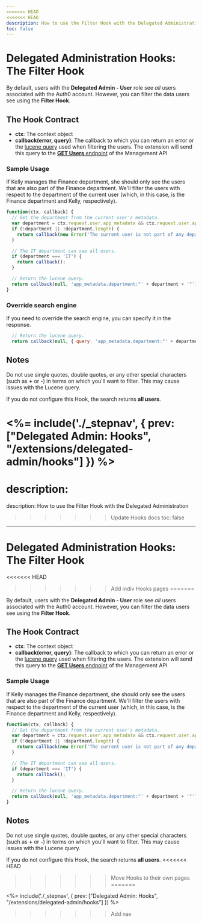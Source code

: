 ```yaml
---
<<<<<<< HEAD
<<<<<<< HEAD
description: How to use the Filter Hook with the Delegated Administration
toc: false
---
```

# Delegated Administration Hooks: The Filter Hook

By default, users with the **Delegated Admin - User** role see *all* users associated with the Auth0 account. However, you can filter the data users see using the **Filter Hook**.

## The Hook Contract

 - **ctx**: The context object
 - **callback(error, query)**: The callback to which you can return an error or the [lucene query](/api/management/v2/query-string-syntax) used when filtering the users. The extension will send this query to the [**GET Users** endpoint](/api/management/v2#!/Users/get_users) of the Management API

### Sample Usage

If Kelly manages the Finance department, she should only see the users that are also part of the Finance department. We'll filter the users with respect to the department of the current user (which, in this case, is the Finance department and Kelly, respectively).

```js
function(ctx, callback) {
  // Get the department from the current user's metadata.
  var department = ctx.request.user.app_metadata && ctx.request.user.app_metadata.department;
  if (!department || !department.length) {
    return callback(new Error('The current user is not part of any department.'));
  }

  // The IT department can see all users.
  if (department === 'IT') {
    return callback();
  }

  // Return the lucene query.
  return callback(null, 'app_metadata.department:"' + department + '"');
}
```

### Override search engine

If you need to override the search engine, you can specify it in the response.

```js
  // Return the lucene query.
  return callback(null, { query: 'app_metadata.department:"' + department + '"', searchEngine: 'v2' });
```

## Notes

Do not use single quotes, double quotes, or any other special characters (such as **+** or **-**) in terms on which you'll want to filter. This may cause issues with the Lucene query.

If you do not configure this Hook, the search returns **all users**.

<%= include('./_stepnav', {
 prev: ["Delegated Admin: Hooks", "/extensions/delegated-admin/hooks"]
}) %>
=======
description:
=======
description: How to use the Filter Hook with the Delegated Administration
>>>>>>> Update Hooks docs
toc: false
---
# Delegated Administration Hooks: The Filter Hook
<<<<<<< HEAD
>>>>>>> Add indiv Hooks pages
=======

By default, users with the **Delegated Admin - User** role see *all* users associated with the Auth0 account. However, you can filter the data users see using the **Filter Hook**.

## The Hook Contract

 - **ctx**: The context object
 - **callback(error, query)**: The callback to which you can return an error or the [lucene query](/api/management/v2/query-string-syntax) used when filtering the users. The extension will send this query to the [**GET Users** endpoint](/api/management/v2#!/Users/get_users) of the Management API

### Sample Usage

If Kelly manages the Finance department, she should only see the users that are also part of the Finance department. We'll filter the users with respect to the department of the current user (which, in this case, is the Finance department and Kelly, respectively).

```js
function(ctx, callback) {
  // Get the department from the current user's metadata.
  var department = ctx.request.user.app_metadata && ctx.request.user.app_metadata.department;
  if (!department || !department.length) {
    return callback(new Error('The current user is not part of any department.'));
  }

  // The IT department can see all users.
  if (department === 'IT') {
    return callback();
  }

  // Return the lucene query.
  return callback(null, 'app_metadata.department:"' + department + '"');
}
```

## Notes

Do not use single quotes, double quotes, or any other special characters (such as **+** or **-**) in terms on which you'll want to filter. This may cause issues with the Lucene query.

If you do not configure this Hook, the search returns **all users**.
<<<<<<< HEAD
>>>>>>> Move Hooks to their own pages
=======

<%= include('./_stepnav', {
 prev: ["Delegated Admin: Hooks", "/extensions/delegated-admin/hooks"]
}) %>
>>>>>>> Add nav
